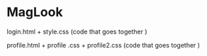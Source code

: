 # MagLook

login.html + style.css (code that goes together )

profile.html + profile .css + profile2.css (code that goes together  )
